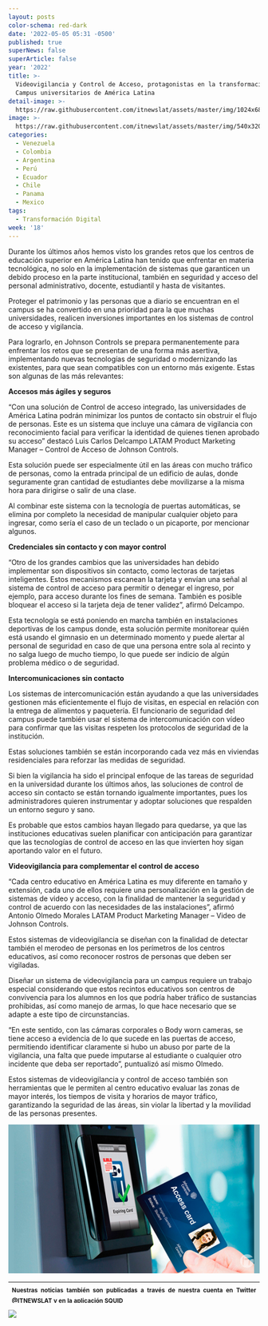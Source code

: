 ```yaml
---
layout: posts
color-schema: red-dark
date: '2022-05-05 05:31 -0500'
published: true
superNews: false
superArticle: false
year: '2022'
title: >-
  Videovigilancia y Control de Acceso, protagonistas en la transformación de los
  Campus universitarios de América Latina
detail-image: >-
  https://raw.githubusercontent.com/itnewslat/assets/master/img/1024x680/access-card-g.jpg
image: >-
  https://raw.githubusercontent.com/itnewslat/assets/master/img/540x320/access-card-p.jpg
categories:
  - Venezuela
  - Colombia
  - Argentina
  - Perú
  - Ecuador
  - Chile
  - Panama
  - Mexico
tags:
  - Transformación Digital
week: '18'
---
```

Durante los últimos años hemos visto los grandes retos que los centros de educación superior en América Latina han tenido que enfrentar en materia tecnológica, no solo en la implementación de sistemas que garanticen un debido proceso en la parte institucional, también en seguridad y acceso del personal administrativo, docente, estudiantil y hasta de visitantes.
 
Proteger el patrimonio y las personas que a diario se encuentran en el campus se ha convertido en una prioridad para la que muchas universidades, realicen inversiones importantes en los sistemas de control de acceso y vigilancia.
 
Para lograrlo, en Johnson Controls se prepara permanentemente para enfrentar los retos que se presentan de una forma más asertiva, implementando nuevas tecnologías de seguridad o modernizando las existentes, para que sean compatibles con un entorno más exigente. Estas son algunas de las más relevantes:
 
**Accesos más ágiles y seguros**

“Con una solución de Control de acceso integrado, las universidades de América Latina podrán minimizar los puntos de contacto sin obstruir el flujo de personas. Este es un sistema que incluye una cámara de vigilancia con reconocimiento facial para verificar la identidad de quienes tienen aprobado su acceso” destacó Luis Carlos Delcampo LATAM Product Marketing Manager – Control de Acceso de Johnson Controls.
 
Esta solución puede ser especialmente útil en las áreas con mucho tráfico de personas, como la entrada principal de un edificio de aulas, donde seguramente gran cantidad de estudiantes debe movilizarse a la misma hora para dirigirse o salir de una clase.
 
Al combinar este sistema con la tecnología de puertas automáticas, se elimina por completo la necesidad de manipular cualquier objeto para ingresar, como sería el caso de un teclado o un picaporte, por mencionar algunos.
 
**Credenciales sin contacto y con mayor control**

“Otro de los grandes cambios que las universidades han debido implementar son dispositivos sin contacto, como lectoras de tarjetas inteligentes. Estos mecanismos escanean la tarjeta y envían una señal al sistema de control de acceso para permitir o denegar el ingreso, por ejemplo, para acceso durante los fines de semana. También es posible bloquear el acceso si la tarjeta deja de tener validez”, afirmó Delcampo.
 
Esta tecnología se está poniendo en marcha también en instalaciones deportivas de los campus donde, esta solución permite monitorear quién está usando el gimnasio en un determinado momento y puede alertar al personal de seguridad en caso de que una persona entre sola al recinto y no salga luego de mucho tiempo, lo que puede ser indicio de algún problema médico o de seguridad.
 
**Intercomunicaciones sin contacto**

Los sistemas de intercomunicación están ayudando a que las universidades gestionen más eficientemente el flujo de visitas, en especial en relación con la entrega de alimentos y paquetería. El funcionario de seguridad del campus puede también usar el sistema de intercomunicación con vídeo para confirmar que las visitas respeten los protocolos de seguridad de la institución. 
 
Estas soluciones también se están incorporando cada vez más en viviendas residenciales para reforzar las medidas de seguridad.
 
Si bien la vigilancia ha sido el principal enfoque de las tareas de seguridad en la universidad durante los últimos años, las soluciones de control de acceso sin contacto se están tornando igualmente importantes, pues los administradores quieren instrumentar y adoptar soluciones que respalden un entorno seguro y sano.
 
Es probable que estos cambios hayan llegado para quedarse, ya que las instituciones educativas suelen planificar con anticipación para garantizar que las tecnologías de control de acceso en las que invierten hoy sigan aportando valor en el futuro.
 
**Videovigilancia para complementar el control de acceso**

“Cada centro educativo en América Latina es muy diferente en tamaño y extensión, cada uno de ellos requiere una personalización en la gestión de sistemas de video y acceso, con la finalidad de mantener la seguridad y control de acuerdo con las necesidades de las instalaciones”, afirmó Antonio Olmedo Morales LATAM Product Marketing Manager – Video de Johnson Controls.
 
Estos sistemas de videovigilancia se diseñan con la finalidad de detectar también el merodeo de personas en los perímetros de los centros educativos, así como reconocer rostros de personas que deben ser vigiladas.

Diseñar un sistema de videovigilancia para un campus requiere un trabajo especial considerando que estos recintos educativos son centros de convivencia para los alumnos en los que podría haber tráfico de sustancias prohibidas, así como manejo de armas, lo que hace necesario que se adapte a este tipo de circunstancias.

“En este sentido, con las cámaras corporales o Body worn cameras, se tiene acceso a evidencia de lo que sucede en las puertas de acceso, permitiendo identificar claramente si hubo un abuso por parte de la vigilancia, una falta que puede imputarse al estudiante o cualquier otro incidente que deba ser reportado”, puntualizó así mismo Olmedo.

Estos sistemas de videovigilancia y control de acceso también son herramientas que le permiten al centro educativo evaluar las zonas de mayor interés, los tiempos de visita y horarios de mayor tráfico, garantizando la seguridad de las áreas, sin violar la libertad y la movilidad de las personas presentes.

![](https://raw.githubusercontent.com/itnewslat/assets/master/img/540x320/access-card-p.jpg)

<table style="height: 42px;" width="569">
<tbody>
<tr>
<td style="text-align: justify;"><sub><strong>Nuestras noticias también son publicadas a través de nuestra cuenta en Twitter <a href="https://twitter.com/itnewslat?lang=es">@ITNEWSLAT</a> y en la aplicación <a href="https://squidapp.co/en/">SQUID</a></strong></sub></td>
</tr>
</tbody>
</table>

<img src="https://tracker.metricool.com/c3po.jpg?hash=56f88a41e39ab42c063cc51676587a04"/>
